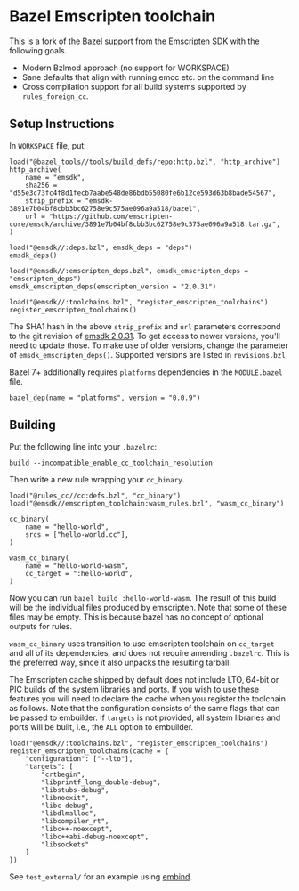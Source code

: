 # Bazel Emscripten toolchain

This is a fork of the Bazel support from the Emscripten SDK with the following goals.
- Modern Bzlmod approach (no support for WORKSPACE)
- Sane defaults that align with running emcc etc. on the command line
- Cross compilation support for all build systems supported by `rules_foreign_cc`.

## Setup Instructions

In `WORKSPACE` file, put:
```starlark
load("@bazel_tools//tools/build_defs/repo:http.bzl", "http_archive")
http_archive(
    name = "emsdk",
    sha256 = "d55e3c73fc4f8d1fecb7aabe548de86bdb55080fe6b12ce593d63b8bade54567",
    strip_prefix = "emsdk-3891e7b04bf8cbb3bc62758e9c575ae096a9a518/bazel",
    url = "https://github.com/emscripten-core/emsdk/archive/3891e7b04bf8cbb3bc62758e9c575ae096a9a518.tar.gz",
)

load("@emsdk//:deps.bzl", emsdk_deps = "deps")
emsdk_deps()

load("@emsdk//:emscripten_deps.bzl", emsdk_emscripten_deps = "emscripten_deps")
emsdk_emscripten_deps(emscripten_version = "2.0.31")

load("@emsdk//:toolchains.bzl", "register_emscripten_toolchains")
register_emscripten_toolchains()
```
The SHA1 hash in the above `strip_prefix` and `url` parameters correspond to the git revision of
[emsdk 2.0.31](https://github.com/emscripten-core/emsdk/releases/tag/2.0.31). To get access to
newer versions, you'll need to update those. To make use of older versions, change the
parameter of `emsdk_emscripten_deps()`. Supported versions are listed in `revisions.bzl`

Bazel 7+ additionally requires `platforms` dependencies in the `MODULE.bazel` file.
```starlark
bazel_dep(name = "platforms", version = "0.0.9")
```


## Building

Put the following line into your `.bazelrc`:

```
build --incompatible_enable_cc_toolchain_resolution
```

Then write a new rule wrapping your `cc_binary`.

```starlark
load("@rules_cc//cc:defs.bzl", "cc_binary")
load("@emsdk//emscripten_toolchain:wasm_rules.bzl", "wasm_cc_binary")

cc_binary(
    name = "hello-world",
    srcs = ["hello-world.cc"],
)

wasm_cc_binary(
    name = "hello-world-wasm",
    cc_target = ":hello-world",
)
```

Now you can run `bazel build :hello-world-wasm`. The result of this build will
be the individual files produced by emscripten. Note that some of these files
may be empty. This is because bazel has no concept of optional outputs for
rules.

`wasm_cc_binary` uses transition to use emscripten toolchain on `cc_target`
and all of its dependencies, and does not require amending `.bazelrc`. This
is the preferred way, since it also unpacks the resulting tarball.

The Emscripten cache shipped by default does not include LTO, 64-bit or PIC
builds of the system libraries and ports. If you wish to use these features you
will need to declare the cache when you register the toolchain as follows. Note
that the configuration consists of the same flags that can be passed to
embuilder. If `targets` is not provided, all system libraries and ports will be
built, i.e., the `ALL` option to embuilder.

```starlark
load("@emsdk//:toolchains.bzl", "register_emscripten_toolchains")
register_emscripten_toolchains(cache = {
    "configuration": ["--lto"],
    "targets": [
        "crtbegin",
        "libprintf_long_double-debug",
        "libstubs-debug",
        "libnoexit",
        "libc-debug",
        "libdlmalloc",
        "libcompiler_rt",
        "libc++-noexcept",
        "libc++abi-debug-noexcept",
        "libsockets"
    ]
})
```

See `test_external/` for an example using [embind](https://emscripten.org/docs/porting/connecting_cpp_and_javascript/embind.html).

